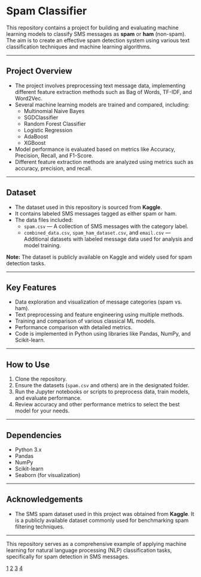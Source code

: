 # Spam Classifier

This repository contains a project for building and evaluating machine learning models to classify SMS messages as **spam** or **ham** (non-spam). The aim is to create an effective spam detection system using various text classification techniques and machine learning algorithms.

***

## Project Overview

- The project involves preprocessing text message data, implementing different feature extraction methods such as Bag of Words, TF-IDF, and Word2Vec.
- Several machine learning models are trained and compared, including:
  - Multinomial Naive Bayes
  - SGDClassifier
  - Random Forest Classifier
  - Logistic Regression
  - AdaBoost
  - XGBoost
- Model performance is evaluated based on metrics like Accuracy, Precision, Recall, and F1-Score.
- Different feature extraction methods are analyzed using metrics such as accuracy, precision, and recall.

***

## Dataset

- The dataset used in this repository is sourced from **Kaggle**.
- It contains labeled SMS messages tagged as either spam or ham.
- The data files included:
  - `spam.csv` — A collection of SMS messages with the category label.
  - `combined_data.csv`, `spam_ham_dataset.csv`, and `email.csv` — Additional datasets with labeled message data used for analysis and model training.
  
**Note:** The dataset is publicly available on Kaggle and widely used for spam detection tasks.

***

## Key Features

- Data exploration and visualization of message categories (spam vs. ham).
- Text preprocessing and feature engineering using multiple methods.
- Training and comparison of various classical ML models.
- Performance comparison with detailed metrics.
- Code is implemented in Python using libraries like Pandas, NumPy, and Scikit-learn.

***

## How to Use

1. Clone the repository.
2. Ensure the datasets (`spam.csv` and others) are in the designated folder.
3. Run the Jupyter notebooks or scripts to preprocess data, train models, and evaluate performance.
4. Review accuracy and other performance metrics to select the best model for your needs.

***

## Dependencies

- Python 3.x
- Pandas
- NumPy
- Scikit-learn
- Seaborn (for visualization)

***

## Acknowledgements

- The SMS spam dataset used in this project was obtained from **Kaggle**. It is a publicly available dataset commonly used for benchmarking spam filtering techniques.

***

This repository serves as a comprehensive example of applying machine learning for natural language processing (NLP) classification tasks, specifically for spam detection in SMS messages.

[1](https://ppl-ai-file-upload.s3.amazonaws.com/web/direct-files/attachments/81622488/25674d56-a42e-4a33-a461-928cafc94d35/Untitled.ipynb)
[2](https://ppl-ai-file-upload.s3.amazonaws.com/web/direct-files/attachments/81622488/c79b68ae-93ab-4c05-831b-0b03070914a4/email.csv)
[3](https://ppl-ai-file-upload.s3.amazonaws.com/web/direct-files/attachments/81622488/64d6cef3-e7b3-4335-9347-8e2dc493a737/Spam_Classifier.ipynb)
[4](https://ppl-ai-file-upload.s3.amazonaws.com/web/direct-files/attachments/81622488/455de391-e138-45db-b4ca-c15708f94bc6/spam.csv)
